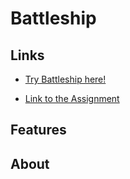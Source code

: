 # Battleship

## Links
- [Try Battleship here!](https://Appletri.github.io/battleship/dist)

- [Link to the Assignment](https://www.theodinproject.com/lessons/node-path-javascript-battleship)

## Features
## About

